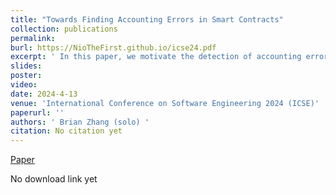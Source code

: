 ```yaml
---
title: "Towards Finding Accounting Errors in Smart Contracts"
collection: publications
permalink:
burl: https://NioTheFirst.github.io/icse24.pdf
excerpt: ' In this paper, we motivate the detection of accounting errors in smart contracts by introducing an automated tool which utilized refinement types for type checking. The tool outperforms current state-of-the-art tools.'
slides: 
poster: 
video: 
date: 2024-4-13
venue: 'International Conference on Software Engineering 2024 (ICSE)'
paperurl: ''
authors: ' Brian Zhang (solo) '
citation: No citation yet
---
```



[Paper](https://NioTheFirst.github.io/icse24.pdf)



No download link yet

  


